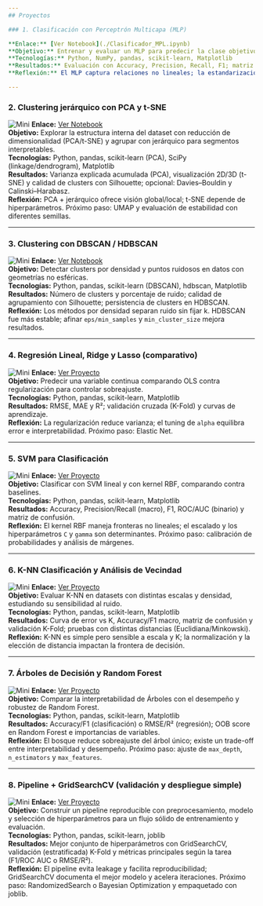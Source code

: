 ```yaml
---
## Proyectos

### 1. Clasificación con Perceptrón Multicapa (MLP)

**Enlace:** [Ver Notebook](./Clasificador_MPL.ipynb)  
**Objetivo:** Entrenar y evaluar un MLP para predecir la clase objetivo y compararlo con un baseline simple.  
**Tecnologías:** Python, NumPy, pandas, scikit-learn, Matplotlib  
**Resultados:** Evaluación con Accuracy, Precision, Recall, F1; matriz de confusión y, si corresponde, ROC/AUC.  
**Reflexión:** El MLP captura relaciones no lineales; la estandarización y el ajuste de hiperparámetros (`hidden_layer_sizes`, `alpha`, `learning_rate_init`) fueron clave. Próximo paso: búsqueda bayesiana y calibración.

---
```


### 2. Clustering jerárquico con PCA y t-SNE
![Mini](./assets/p2_mini.png)
**Enlace:** [Ver Notebook](./ClusteringJerarquico_PCA_TSNE.ipynb)  
**Objetivo:** Explorar la estructura interna del dataset con reducción de dimensionalidad (PCA/t-SNE) y agrupar con jerárquico para segmentos interpretables.  
**Tecnologías:** Python, pandas, scikit-learn (PCA), SciPy (linkage/dendrogram), Matplotlib  
**Resultados:** Varianza explicada acumulada (PCA), visualización 2D/3D (t-SNE) y calidad de clusters con Silhouette; opcional: Davies–Bouldin y Calinski–Harabasz.  
**Reflexión:** PCA + jerárquico ofrece visión global/local; t-SNE depende de hiperparámetros. Próximo paso: UMAP y evaluación de estabilidad con diferentes semillas.

---

### 3. Clustering con DBSCAN / HDBSCAN
![Mini](./assets/p3_mini.png)
**Enlace:** [Ver Notebook](./cluster_DBSCAN_HDBSCAN.ipynb)  
**Objetivo:** Detectar clusters por densidad y puntos ruidosos en datos con geometrías no esféricas.  
**Tecnologías:** Python, pandas, scikit-learn (DBSCAN), hdbscan, Matplotlib  
**Resultados:** Número de clusters y porcentaje de ruido; calidad de agrupamiento con Silhouette; persistencia de clusters en HDBSCAN.  
**Reflexión:** Los métodos por densidad separan ruido sin fijar k. HDBSCAN fue más estable; afinar `eps/min_samples` y `min_cluster_size` mejora resultados.

---

### 4. Regresión Lineal, Ridge y Lasso (comparativo)
![Mini](./assets/p4_mini.png)
**Enlace:** [Ver Proyecto](./proyectos/proyecto4)  
**Objetivo:** Predecir una variable continua comparando OLS contra regularización para controlar sobreajuste.  
**Tecnologías:** Python, pandas, scikit-learn, Matplotlib  
**Resultados:** RMSE, MAE y R²; validación cruzada (K-Fold) y curvas de aprendizaje.  
**Reflexión:** La regularización reduce varianza; el tuning de `alpha` equilibra error e interpretabilidad. Próximo paso: Elastic Net.

---

### 5. SVM para Clasificación
![Mini](./assets/p5_mini.png)
**Enlace:** [Ver Proyecto](./proyectos/proyecto5)  
**Objetivo:** Clasificar con SVM lineal y con kernel RBF, comparando contra baselines.  
**Tecnologías:** Python, pandas, scikit-learn, Matplotlib  
**Resultados:** Accuracy, Precision/Recall (macro), F1, ROC/AUC (binario) y matriz de confusión.  
**Reflexión:** El kernel RBF maneja fronteras no lineales; el escalado y los hiperparámetros `C` y `gamma` son determinantes. Próximo paso: calibración de probabilidades y análisis de márgenes.

---

### 6. K-NN Clasificación y Análisis de Vecindad
![Mini](./assets/p6_mini.png)
**Enlace:** [Ver Proyecto](./proyectos/proyecto6)  
**Objetivo:** Evaluar K-NN en datasets con distintas escalas y densidad, estudiando su sensibilidad al ruido.  
**Tecnologías:** Python, pandas, scikit-learn, Matplotlib  
**Resultados:** Curva de error vs K, Accuracy/F1 macro, matriz de confusión y validación K-Fold; pruebas con distintas distancias (Euclidiana/Minkowski).  
**Reflexión:** K-NN es simple pero sensible a escala y K; la normalización y la elección de distancia impactan la frontera de decisión.

---

### 7. Árboles de Decisión y Random Forest
![Mini](./assets/p7_mini.png)
**Enlace:** [Ver Proyecto](./proyectos/proyecto7)  
**Objetivo:** Comparar la interpretabilidad de Árboles con el desempeño y robustez de Random Forest.  
**Tecnologías:** Python, pandas, scikit-learn, Matplotlib  
**Resultados:** Accuracy/F1 (clasificación) o RMSE/R² (regresión); OOB score en Random Forest e importancias de variables.  
**Reflexión:** El bosque reduce sobreajuste del árbol único; existe un trade-off entre interpretabilidad y desempeño. Próximo paso: ajuste de `max_depth`, `n_estimators` y `max_features`.

---

### 8. Pipeline + GridSearchCV (validación y despliegue simple)
![Mini](./assets/p8_mini.png)
**Enlace:** [Ver Proyecto](./proyectos/proyecto8)  
**Objetivo:** Construir un pipeline reproducible con preprocesamiento, modelo y selección de hiperparámetros para un flujo sólido de entrenamiento y evaluación.  
**Tecnologías:** Python, pandas, scikit-learn, joblib  
**Resultados:** Mejor conjunto de hiperparámetros con GridSearchCV, validación (estratificada) K-Fold y métricas principales según la tarea (F1/ROC AUC o RMSE/R²).  
**Reflexión:** El pipeline evita leakage y facilita reproducibilidad; GridSearchCV documenta el mejor modelo y acelera iteraciones. Próximo paso: RandomizedSearch o Bayesian Optimization y empaquetado con joblib.
